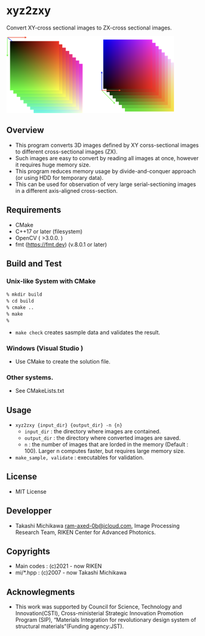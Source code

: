 # xyz2zxy

Convert XY-cross sectional images to ZX-cross sectional images.

![Teaser image of xyz2zxy](xyz2zxy_teaser.png "Example of the result.")


## Overview
* This program converts 3D images defined by XY corss-sectional images to different cross-sectional images (ZX).
* Such images are easy to convert by reading all images at once, however it requires huge memory size. 
* This program reduces memory usage by  divide-and-conquer approach (or using HDD for temporary data).
* This can be used for observation of very large serial-sectioning images in a different axis-aligned cross-section.

## Requirements
* CMake 
* C++17 or later (filesystem)
* OpenCV ( >3.0.0. )
* fmt (https://fmt.dev) (v.8.0.1 or later)
## Build and Test 
### Unix-like System with CMake 
```bash
% mkdir build
% cd build
% cmake ..
% make  
%
```
* ``make check`` creates sasmple data and validates the result. 
### Windows (Visual Studio )
* Use CMake to create the solution file.
### Other systems. 
* See CMakeLists.txt
## Usage
* ``xyz2zxy {input_dir} {output_dir} -n {n}``
  * ``input_dir`` : the directory where images are contained.
  * ``output_dir`` : the directory where converted images are saved.
  * ``n`` : the number of images that are lorded in the memory (Default : 100). Larger n computes faster, but requires large memory size.
*  ``make_sample, validate`` : executables for validation.
## License 
* MIT License
## Developper
* Takashi Michikawa <ram-axed-0b@icloud.com>, Image Processing Research Team, RIKEN Center for Advanced Photonics.
## Copyrights 
* Main codes : (c)2021 - now RIKEN
* mi/*.hpp : (c)2007 - now Takashi Michikawa
## Acknowlegments
* This work was supported by Council for Science, Technology and Innovation(CSTI), Cross-ministerial Strategic Innovation Promotion Program (SIP), “Materials Integration for revolutionary design system of structural materials”(Funding agency:JST).
